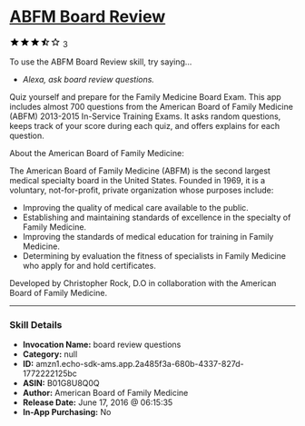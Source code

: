 # [ABFM Board Review](http://alexa.amazon.com/#skills/amzn1.echo-sdk-ams.app.2a485f3a-680b-4337-827d-1772222125bc)
![3.5 stars](../../images/ic_star_black_18dp_1x.png)![3.5 stars](../../images/ic_star_black_18dp_1x.png)![3.5 stars](../../images/ic_star_black_18dp_1x.png)![3.5 stars](../../images/ic_star_half_black_18dp_1x.png)![3.5 stars](../../images/ic_star_border_black_18dp_1x.png) 3

To use the ABFM Board Review skill, try saying...

* *Alexa, ask board review questions.*

Quiz yourself and prepare for the Family Medicine Board Exam.  This app includes almost 700 questions from the American Board of Family Medicine (ABFM) 2013-2015 In-Service Training Exams.  It asks random questions, keeps track of your score during each quiz, and offers explains for each question.


About the American Board of Family Medicine:

The American Board of Family Medicine (ABFM) is the second largest medical specialty board in the United States. Founded in 1969, it is a voluntary, not-for-profit, private organization whose purposes include:
- Improving the quality of medical care available to the public.
- Establishing and maintaining standards of excellence in the specialty of Family Medicine.
- Improving the standards of medical education for training in Family Medicine.
- Determining by evaluation the fitness of specialists in Family Medicine who apply for and hold certificates.


Developed by Christopher Rock, D.O in collaboration with the American Board of Family Medicine.

***

### Skill Details

* **Invocation Name:** board review questions
* **Category:** null
* **ID:** amzn1.echo-sdk-ams.app.2a485f3a-680b-4337-827d-1772222125bc
* **ASIN:** B01G8U8Q0Q
* **Author:** American Board of Family Medicine
* **Release Date:** June 17, 2016 @ 06:15:35
* **In-App Purchasing:** No
